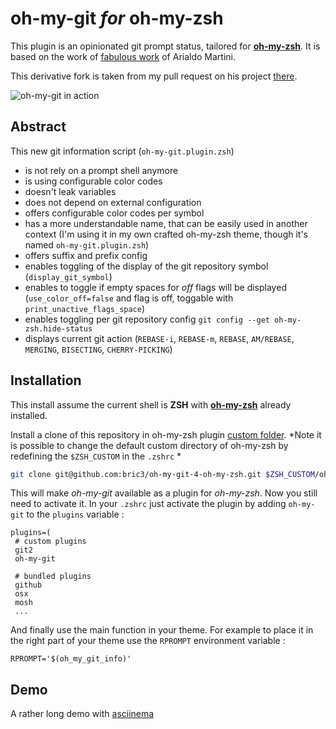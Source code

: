 oh-my-git _for_ oh-my-zsh
=========================

This plugin is an opinionated git prompt status, tailored for [**oh-my-zsh**](https://github.com/robbyrussell/oh-my-zsh). It is based on the work of [fabulous work](https://github.com/arialdomartini/oh-my-git/) of Arialdo Martini. 

This derivative fork is taken from my pull request on his project [there](https://github.com/arialdomartini/oh-my-git/pull/22).

![oh-my-git in action](http://bric3.github.io/oh-my-git-4-oh-my-zsh/images/oh-my-git.in.action.png)

## Abstract

This new git information script (`oh-my-git.plugin.zsh`)
   * is not rely on a prompt shell anymore
   * is using configurable color codes
   * doesn't leak variables
   * does not depend on external configuration
   * offers configurable color codes per symbol
   * has a more understandable name, that can be easily used in another context (I'm using it in my own crafted oh-my-zsh theme, though it's named `oh-my-git.plugin.zsh`)
   * offers suffix and prefix config
   * enables toggling of the display of the git repository symbol (`display_git_symbol`)
   * enables to toggle if empty spaces for _off_ flags will be displayed (`use_color_off=false` and flag is off, toggable with `print_unactive_flags_space`)
   * enables toggling per git repository config `git config --get oh-my-zsh.hide-status`
   * displays current git action (`REBASE-i`, `REBASE-m`, `REBASE`, `AM/REBASE`, `MERGING`, `BISECTING`, `CHERRY-PICKING`)


## Installation

This install assume the current shell is **ZSH** with [**oh-my-zsh**](https://github.com/robbyrussell/oh-my-zsh) already installed.

Install a clone of this repository in oh-my-zsh plugin [custom folder](https://github.com/robbyrussell/oh-my-zsh/wiki/Customization). *Note it is possible to change the default custom directory of oh-my-zsh by redefining the `$ZSH_CUSTOM` in the `.zshrc` *

```bash
git clone git@github.com:bric3/oh-my-git-4-oh-my-zsh.git $ZSH_CUSTOM/oh-my-git
```

This will make _oh-my-git_ available as a plugin for _oh-my-zsh_. Now you still need to activate it. In your `.zshrc` just activate the plugin by adding `oh-my-git` to the `plugins` variable :

```
plugins=(
 # custom plugins
 git2
 oh-my-git

 # bundled plugins
 github
 osx
 mosh
 ...
```

And finally use the main function in your theme. For example to place it in the right part of your theme use the `RPROMPT` environment variable : 

```
RPROMPT='$(oh_my_git_info)'
```

## Demo

A rather long demo with [asciinema](https://asciinema.org/a/10426)


